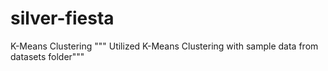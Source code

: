 # silver-fiesta
K-Means Clustering 
""" Utilized K-Means Clustering with sample data from datasets folder"""
